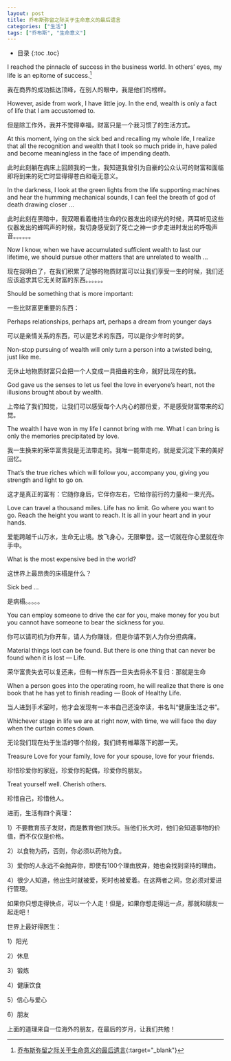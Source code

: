 ```yaml
---
layout: post
title: 乔布斯弥留之际关于生命意义的最后遗言
categories: ["生活"]
tags: ["乔布斯", "生命意义"]
---
```


* 目录
{:toc .toc}




I reached the pinnacle of success in the business world. In others’ eyes, my life is an epitome of success.[^1]

我在商界的成功抵达顶峰，在别人的眼中，我是他们的榜样。



However, aside from work, I have little joy. In the end, wealth is only a fact of life that I am accustomed to.

但是除工作外，我并不觉得幸福，财富只是一个我习惯了的生活方式。



At this moment, lying on the sick bed and recalling my whole life, I realize that all the recognition and wealth that I took so much pride in, have paled and become meaningless in the face of impending death.

此时此刻躺在病床上回顾我的一生，我知道我曾引为自豪的公众认可的财富和面临即将到来的死亡时显得得苍白和毫无意义。



In the darkness, I look at the green lights from the life supporting machines and hear the humming mechanical sounds, I can feel the breath of god of death drawing closer …

此时此刻在黑暗中，我双眼看着维持生命的仪器发出的绿光的时候，两耳听见这些仪器发出的蜂鸣声的时候，我切身感受到了死亡之神一步步走进时发出的呼吸声音。。。。。。



Now I know, when we have accumulated sufficient wealth to last our lifetime, we should pursue other matters that are unrelated to wealth …

现在我明白了，在我们积累了足够的物质财富可以让我们享受一生的时候，我们还应该追求其它无关财富的东西。。。。。。



Should be something that is more important:

一些比财富更重要的东西：



Perhaps relationships, perhaps art, perhaps a dream from younger days

可以是亲情关系的东西，可以是艺术的东西，可以是你少年时的梦。



Non-stop pursuing of wealth will only turn a person into a twisted being, just like me.

无休止地物质财富只会把一个人变成一具扭曲的生命，就好比现在的我。



God gave us the senses to let us feel the love in everyone’s heart, not the illusions brought about by wealth.

上帝给了我们知觉，让我们可以感受每个人内心的那份爱，不是感受财富带来的幻觉。



The wealth I have won in my life I cannot bring with me. What I can bring is only the memories precipitated by love.

我一生换来的荣华富贵我是无法带走的。我唯一能带走的，就是爱沉淀下来的美好回忆。



That’s the true riches which will follow you, accompany you, giving you strength and light to go on.

这才是真正的富有：它随你身后，它伴你左右，它给你前行的力量和一束光亮。



Love can travel a thousand miles. Life has no limit. Go where you want to go. Reach the height you want to reach. It is all in your heart and in your hands.

爱能跨越千山万水，生命无止境。放飞身心，无限攀登。这一切就在你心里就在你手中。



What is the most expensive bed in the world?

这世界上最昂贵的床榻是什么？



Sick bed …

是病榻。。。。。



You can employ someone to drive the car for you, make money for you but you cannot have someone to bear the sickness for you.

你可以请司机为你开车，请人为你赚钱，但是你请不到人为你分担病痛。



Material things lost can be found. But there is one thing that can never be found when it is lost — Life.

荣华富贵失去可以复还来，但有一样东西一旦失去将永不复归：那就是生命



When a person goes into the operating room, he will realize that there is one book that he has yet to finish reading — Book of Healthy Life.

当人进到手术室时，他才会发现有一本书自己还没卒读，书名叫“健康生活之书”。



Whichever stage in life we are at right now, with time, we will face the day when the curtain comes down.

无论我们现在处于生活的哪个阶段，我们终有帷幕落下的那一天。



Treasure Love for your family, love for your spouse, love for your friends.

珍惜珍爱你的家庭，珍爱你的配偶，珍爱你的朋友。



Treat yourself well. Cherish others.

珍惜自己，珍惜他人。



进而，生活有四个真理：

1）不要教育孩子发财，而是教育他们快乐。当他们长大时，他们会知道事物的价值，而不仅仅是价格。

2）以食物为药，否则，你必须以药物为食。

3）爱你的人永远不会抛弃你，即使有100个理由放弃，她也会找到坚持的理由。

4）很少人知道，他出生时就被爱，死时也被爱着。在这两者之间，您必须对爱进行管理。

如果你只想走得快点，可以一个人走！但是，如果你想走得远一点，那就和朋友一起走吧！



世界上最好得医生：

1）阳光

2）休息

3）锻炼

4）健康饮食

5）信心与爱心

6）朋友

上面的道理来自一位海外的朋友，在最后的岁月，让我们共勉！


[^1]: [乔布斯弥留之际关于生命意义的最后遗言](https://mrxn.net/other/466.html){:target="_blank"}